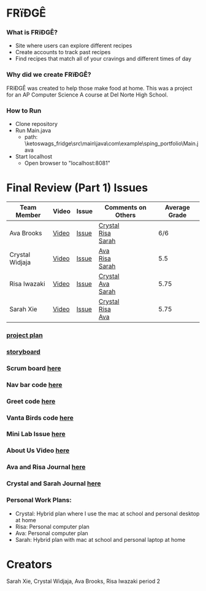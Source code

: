 # FRïÐGÊ

### What is FRïÐGÊ?
* Site where users can explore different recipes 
* Create accounts to track past recipes
* Find recipes that match all of your cravings and different times of day


### Why did we create FRïÐGÊ?
FRïÐGÊ was created to help those make food at home. This was a project for an AP Computer Science A course at Del Norte High School. 

### How to Run
 * Clone repository 
 * Run Main.java
   * path: \ketoswags_fridge\src\main\java\com\example\sping_portfolio\Main.java
 * Start localhost
   * Open browser to "localhost:8081" 


# Final Review (Part 1) Issues

| Team Member           | Video  |    Issue  |   Comments on Others |   Average Grade   | 
| -------------------------- |-----------------------------|-----------------------------|-----------------------------------|-------------------------|
| Ava Brooks | [Video](https://www.youtube.com/watch?v=5HzSW7hnmuQ) | [Issue](https://github.com/avabrooks/ketoswags_fridge/issues/4) | [Crystal](https://github.com/avabrooks/ketoswags_fridge/issues/3#issuecomment-950577509) <br> [Risa](https://github.com/avabrooks/ketoswags_fridge/issues/5#issuecomment-950582467) <br> [Sarah](https://github.com/avabrooks/ketoswags_fridge/issues/6#issuecomment-950715083) | 6/6 |
| Crystal Widjaja | [Video](https://drive.google.com/file/d/1zvVf4lCkhCTYksnq-muYAMegNjMJNj1_/view?usp=sharing) | [Issue](https://github.com/avabrooks/ketoswags_fridge/issues/3) | [Ava](https://github.com/avabrooks/ketoswags_fridge/issues/4#issuecomment-951496062) <br> [Risa](https://github.com/avabrooks/ketoswags_fridge/issues/5#issuecomment-951500289) <br> [Sarah](https://github.com/avabrooks/ketoswags_fridge/issues/6#issuecomment-951504532) | 5.5 |
| Risa Iwazaki | [Video](https://youtu.be/cqEPzDWb20A) | [Issue](https://github.com/avabrooks/ketoswags_fridge/issues/5) | [Crystal](https://github.com/avabrooks/ketoswags_fridge/issues/3#issuecomment-950594882) <br> [Ava](https://github.com/avabrooks/ketoswags_fridge/issues/4#issuecomment-951120057) <br> [Sarah](https://github.com/avabrooks/ketoswags_fridge/issues/6#issuecomment-951124367) | 5.75 |
| Sarah Xie | [Video](https://drive.google.com/file/d/1uu0VoFNnX-6olfb82ZYYftfQex_T4la9/view?usp=sharing) | [Issue](https://github.com/avabrooks/ketoswags_fridge/issues/6) | [Crystal](https://github.com/avabrooks/ketoswags_fridge/issues/3#issuecomment-950744670) <br> [Risa](https://github.com/avabrooks/ketoswags_fridge/issues/5#issuecomment-950732994) <br> [Ava](https://github.com/avabrooks/ketoswags_fridge/issues/4#issuecomment-950740834) | 5.75 |



### [project plan](https://docs.google.com/document/d/1-Fu02966V36WSjEJmNHyH8fAHgU8KmF9d7niSmq0crw/edit)
### [storyboard](https://docs.google.com/presentation/d/17Bie2N05n45lA9Wb8htUu6bARM4VbkqW-E4211it5zY/edit#slide=id.p)
### Scrum board [here](https://github.com/sarahwxie/ketoswags_spring_portfolio/projects/1)
### Nav bar code [here](https://github.com/sarahwxie/ketoswags_spring_portfolio/blob/master/src/main/resources/templates/fragments/nav.html)
### Greet code [here](https://github.com/sarahwxie/ketoswags_spring_portfolio/blob/master/src/main/java/com/example/sping_portfolio/controllers/Greet.java)
### Vanta Birds code [here](https://github.com/sarahwxie/ketoswags_spring_portfolio/blob/master/src/main/java/com/example/sping_portfolio/controllers/Birds.java)
### Mini Lab Issue [here](https://github.com/sarahwxie/ketoswags_spring_portfolio/issues/11)
### About Us Video [here](https://github.com/sarahwxie/ketoswags_spring_portfolio/blob/master/src/main/resources/templates/aboutus.html)
### Ava and Risa Journal [here](https://docs.google.com/document/d/18oonZvdVRPGzeurFKEq9wraFkfDdEqKXo4AWc3CWPxk/edit#heading=h.b6f9w76ucuoh)
### Crystal and Sarah Journal [here](https://docs.google.com/document/d/1Wzt-dRrkgP-zqC3KqtCZWDsEPKMfLJBK7cT52iBjI2s/edit#heading=h.15b3tr98dokl)
### Personal Work Plans:
* Crystal: Hybrid plan where I use the mac at school and personal desktop at home
* Risa: Personal computer plan
* Ava: Personal computer plan
* Sarah: Hybrid plan with mac at school and personal laptop at home


# Creators
Sarah Xie, Crystal Widjaja, Ava Brooks, Risa Iwazaki period 2
